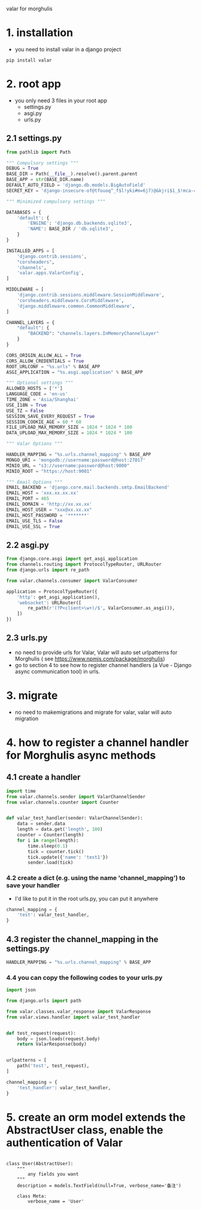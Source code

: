valar for morghulis

# 1. installation

- you need to install valar in a django project

```shell
pip install valar
```

# 2. root app

- you only need 3 files in your root app
    - settings.py
    - asgi.py
    - urls.py

## 2.1 settings.py

```python
from pathlib import Path

""" Compulsory settings """
DEBUG = True
BASE_DIR = Path(__file__).resolve().parent.parent
BASE_APP = str(BASE_DIR.name)
DEFAULT_AUTO_FIELD = 'django.db.models.BigAutoField'
SECRET_KEY = 'django-insecure-of@tfouoq^_f$l!yki#m=6j7)@&kjri$1_$!mca-=%7=+@f@5^'

""" Minimized compulsory settings """

DATABASES = {
    'default': {
        'ENGINE': 'django.db.backends.sqlite3',
        'NAME': BASE_DIR / 'db.sqlite3',
    }
}

INSTALLED_APPS = [
    'django.contrib.sessions',
    "corsheaders",
    'channels',
    'valar.apps.ValarConfig',
]

MIDDLEWARE = [
    'django.contrib.sessions.middleware.SessionMiddleware',
    'corsheaders.middleware.CorsMiddleware',
    'django.middleware.common.CommonMiddleware',
]

CHANNEL_LAYERS = {
    "default": {
        "BACKEND": "channels.layers.InMemoryChannelLayer"
    }
}

CORS_ORIGIN_ALLOW_ALL = True
CORS_ALLOW_CREDENTIALS = True
ROOT_URLCONF = "%s.urls" % BASE_APP
ASGI_APPLICATION = "%s.asgi.application" % BASE_APP

""" Optional settings """
ALLOWED_HOSTS = ['*']
LANGUAGE_CODE = 'en-us'
TIME_ZONE = 'Asia/Shanghai'
USE_I18N = True
USE_TZ = False
SESSION_SAVE_EVERY_REQUEST = True
SESSION_COOKIE_AGE = 60 * 60
FILE_UPLOAD_MAX_MEMORY_SIZE = 1024 * 1024 * 100
DATA_UPLOAD_MAX_MEMORY_SIZE = 1024 * 1024 * 100

""" Valar Options """

HANDLER_MAPPING = "%s.urls.channel_mapping" % BASE_APP
MONGO_URI = 'mongodb://username:password@host:27017'
MINIO_URL = "s3://username:password@host:9000"
MINIO_ROOT = "https://host:9001"

""" Email Options """
EMAIL_BACKEND = 'django.core.mail.backends.smtp.EmailBackend'
EMAIL_HOST = 'xxx.xx.xx.xx'
EMAIL_PORT = 465
EMAIL_DOMAIN = 'http://xx.xx.xx'
EMAIL_HOST_USER = "xxx@xx.xx.xx"
EMAIL_HOST_PASSWORD = '*******'
EMAIL_USE_TLS = False
EMAIL_USE_SSL = True
```

## 2.2 asgi.py

```python
from django.core.asgi import get_asgi_application
from channels.routing import ProtocolTypeRouter, URLRouter
from django.urls import re_path

from valar.channels.consumer import ValarConsumer

application = ProtocolTypeRouter({
    'http': get_asgi_application(),
    'websocket': URLRouter([
        re_path(r'(?P<client>\w+)/$', ValarConsumer.as_asgi()),
    ])
})


```

## 2.3 urls.py

- no need to provide urls for Valar, Valar will auto set urlpatterns for Morghulis (
  see https://www.npmjs.com/package/morghulis)
- go to section 4 to see how to register channel handlers (a Vue - Django async communication tool) in urls.

# 3. migrate

- no need to makemigrations and migrate for valar, valar will auto migration

# 4. how to register a channel handler for Morghulis async methods

## 4.1 create a handler

```python
import time
from valar.channels.sender import ValarChannelSender
from valar.channels.counter import Counter


def valar_test_handler(sender: ValarChannelSender):
    data = sender.data
    length = data.get('length', 100)
    counter = Counter(length)
    for i in range(length):
        time.sleep(0.1)
        tick = counter.tick()
        tick.update({'name': 'test1'})
        sender.load(tick)
```

### 4.2 create a dict (e.g. using the name 'channel_mapping') to save your handler

- I'd like to put it in the root urls.py, you can put it anywhere

```python
channel_mapping = {
    'test': valar_test_handler,
}
```

## 4.3 register the channel_mapping in the settings.py

```python
HANDLER_MAPPING = "%s.urls.channel_mapping" % BASE_APP
```

### 4.4 you can copy the following codes to your urls.py

```python
import json

from django.urls import path

from valar.classes.valar_response import ValarResponse
from valar.views.handler import valar_test_handler


def test_request(request):
    body = json.loads(request.body)
    return ValarResponse(body)


urlpatterns = [
    path('test', test_request),
]

channel_mapping = {
    'test_handler': valar_test_handler,
}

```

# 5. create an orm model extends the AbstractUser class, enable the authentication of Valar

```pycon

class User(AbstractUser):
    """
        any fields you want
    """
    description = models.TextField(null=True, verbose_name='备注')

    class Meta:
        verbose_name = 'User'

```